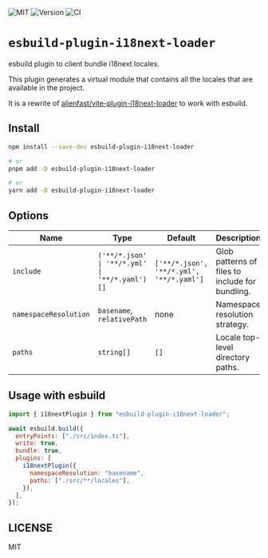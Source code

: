 ![MIT](https://img.shields.io/badge/License-MIT-green?style=flat-square)
![Version](https://img.shields.io/github/package-json/v/rowellx68/esbuild-plugin-i18next-loader?style=flat-square)
![CI](https://img.shields.io/github/actions/workflow/status/rowellx68/esbuild-plugin-i18next-loader/publish.yml?style=flat-square)

# `esbuild-plugin-i18next-loader`

esbuild plugin to client bundle i18next locales.

This plugin generates a virtual module that contains all the locales that are available in the project.

It is a rewrite of [alienfast/vite-plugin-i18next-loader](https://github.com/alienfast/vite-plugin-i18next-loader) to work with esbuild.

## Install

```bash
npm install --save-dev esbuild-plugin-i18next-loader

# or
pnpm add -D esbuild-plugin-i18next-loader

# or
yarn add -D esbuild-plugin-i18next-loader
```

## Options

| Name                  | Type                                           | Default                                  | Description                                     |
| --------------------- | ---------------------------------------------- | ---------------------------------------- | ----------------------------------------------- |
| `include`             | `('**/*.json' \| '**/*.yml' \| '**/*.yaml')[]` | `['**/*.json', '**/*.yml', '**/*.yaml']` | Glob patterns of files to include for bundling. |
| `namespaceResolution` | `basename`, `relativePath`                     | none                                     | Namespace resolution strategy.                  |
| `paths`               | `string[]`                                     | `[]`                                     | Locale top-level directory paths.               |

## Usage with esbuild

```js
import { i18nextPlugin } from "esbuild-plugin-i18next-loader";

await esbuild.build({
  entryPoints: ["./src/index.ts"],
  write: true,
  bundle: true,
  plugins: [
    i18nextPlugin({
      namespaceResolution: "basename",
      paths: ["./src/**/locales"],
    }),
  ],
});
```

## LICENSE

MIT
